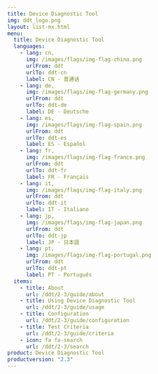 ```yaml
---
title: Device Diagnostic Tool
img: ddt_logo.png
layout: list-mx.html
menu:
  title: Device Diagnostic Tool
  languages:
    - lang: cn,
      img: /images/flags/img-flag-china.png
      urlFrom: ddt
      urlTo: ddt-cn
      label: CN - 普通话
    - lang: de,
      img: /images/flags/img-flag-germany.png
      urlFrom: ddt
      urlTo: ddt-de
      label: DE - Deutsche
    - lang: es,
      img: /images/flags/img-flag-spain.png
      urlFrom: ddt
      urlTo: ddt-es
      label: ES - Español
    - lang: fr,
      img: /images/flags/img-flag-france.png
      urlFrom: ddt
      urlTo: ddt-fr
      label: FR - Français
    - lang: it,
      img: /images/flags/img-flag-italy.png
      urlFrom: ddt
      urlTo: ddt-it
      label: IT - Italiano
    - lang: jp,
      img: /images/flags/img-flag-japan.png
      urlFrom: ddt
      urlTo: ddt-jp
      label: JP - 日本語
    - lang: pt,
      img: /images/flags/img-flag-portugal.png
      urlFrom: ddt
      urlTo: ddt-pt
      label: PT - Português
  items:
    - title: About
      url: /ddt/2-3/guide/about
    - title: Using Device Diagnostic Tool
      url: /ddt/2-3/guide/usage
    - title: Configuration
      url: /ddt/2-3/guide/configuration
    - title: Test Criteria
      url: /ddt/2-3/guide/criteria
    - icon: fa fa-search
      url: /ddt/2-3/search
product: Device Diagnostic Tool
productversion: "2.3"
---
```

